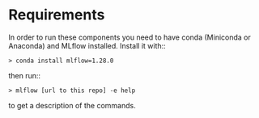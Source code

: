 # Requirements

In order to run these components you need to have conda (Miniconda or Anaconda) and MLflow installed.
Install it with::

    > conda install mlflow=1.28.0

then run::

    > mlflow [url to this repo] -e help

to get a description of the commands.
